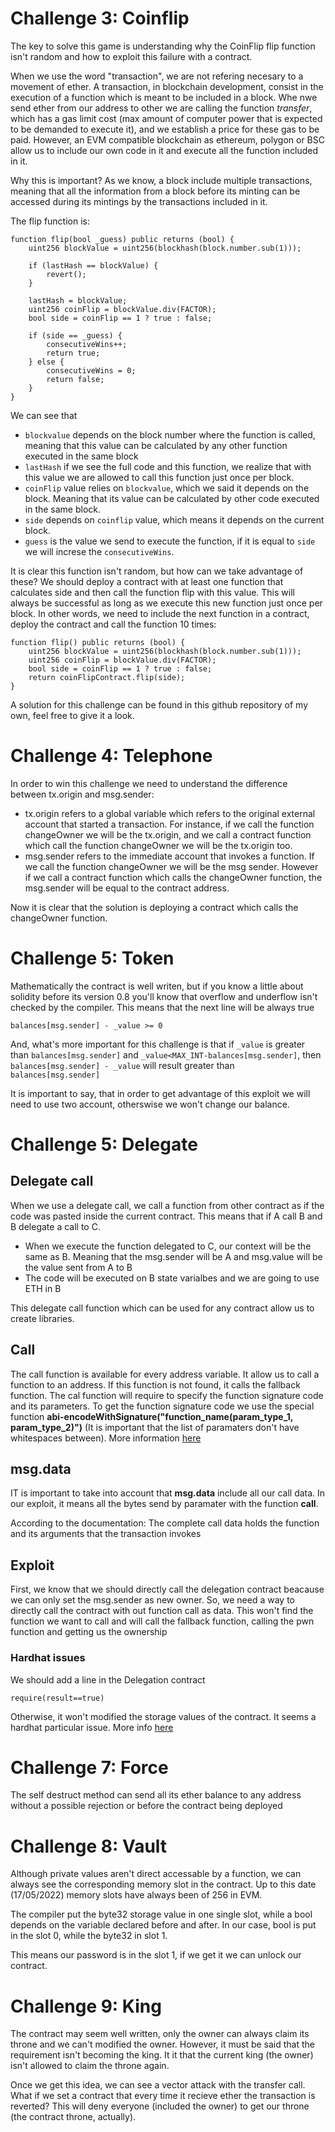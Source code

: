 # Challenge 3: Coinflip
The key to solve this game is understanding why the CoinFlip flip function isn't random and how to exploit this failure with a contract.

When we use the word "transaction", we are not refering necesary to a movement of ether. A transaction, in blockchain development, consist in the execution of a function which is meant to be included in a block. Whe nwe send ether from our address to other we are calling the function *transfer*, which has a gas limit cost (max amount of computer power that is expected to be demanded to execute it), and we establish a price for these gas to be paid. However, an EVM compatible blockchain as ethereum, polygon or BSC allow us to include our own code in it and execute all the function included in it.

Why this is important? As we know, a block include multiple transactions, meaning that all the information from a block before its minting can be accessed during its mintings by the transactions included in it.

The flip function is:
```solidity
function flip(bool _guess) public returns (bool) {
    uint256 blockValue = uint256(blockhash(block.number.sub(1)));

    if (lastHash == blockValue) {
        revert();
    }

    lastHash = blockValue;
    uint256 coinFlip = blockValue.div(FACTOR);
    bool side = coinFlip == 1 ? true : false;

    if (side == _guess) {
        consecutiveWins++;
        return true;
    } else {
        consecutiveWins = 0;
        return false;
    }
}
```

We can see that
* ```blockvalue``` depends on the block number where the function is called, meaning that this value can be calculated by any other function executed in the same block
* ```lastHash``` if we see the full code and this function, we realize that with this value we are allowed to call this function just once per block.
* ```coinFlip``` value relies on ```blockvalue```, which we said it depends on the block. Meaning that its value can be calculated by other code executed in the same block.
* ```side``` depends on ```coinflip``` value, which means it depends on the current block.
* ```guess``` is the value we send to execute the function, if it is equal to ```side``` we will increse the ```consecutiveWins```.

It is clear this function isn't random, but how can we take advantage of these? We should deploy a contract with at least one function that calculates side and then call the function flip with this value. This will always be successful as long as we execute this new function just once per block. In other words, we need to include the next function in a contract, deploy the contract and call the function 10 times:

```solidity
function flip() public returns (bool) {
    uint256 blockValue = uint256(blockhash(block.number.sub(1)));
    uint256 coinFlip = blockValue.div(FACTOR);
    bool side = coinFlip == 1 ? true : false;
    return coinFlipContract.flip(side);
}
```

A solution for this challenge can be found in this github repository of my own, feel free to give it a look.

# Challenge 4: Telephone
In order to win this challenge we need to understand the difference between tx.origin and msg.sender:
* tx.origin refers to a global variable which refers to the original external account that started a transaction. For instance, if we call the function changeOwner we will be the tx.origin, and we call a contract function which call the function changeOwner we will be the tx.origin too.
* msg.sender refers to the immediate account that invokes a function. If we call the function changeOwner we will be the msg sender. However if we call a contract function which calls the changeOwner function, the msg.sender will be equal to the contract address.

Now it is clear that the solution is deploying a contract which calls the changeOwner function.

# Challenge 5: Token
Mathematically the contract is well writen, but if you know a little about solidity before its version 0.8 you'll know that overflow and underflow isn't checked by the compiler. This means that the next line will be always true
```solidity
balances[msg.sender] - _value >= 0
```
And, what's more important for this challenge is that if ```_value``` is greater than ```balances[msg.sender]``` and ```_value<MAX_INT-balances[msg.sender]```, then ```balances[msg.sender] - _value``` will result greater than ```balances[msg.sender]```

It is important to say, that in order to get advantage of this exploit we will need to use two account, otherswise we won't change our balance.

# Challenge 5: Delegate

## Delegate call
When we use a delegate call, we call a function from other contract as if the code was pasted inside the current contract. This means that if A call B and B delegate a call to C.
* When we execute the function delegated to C, our context will be the same as B. Meaning that the msg.sender will be A and msg.value will be the value sent from A to B
* The code will be executed on B state varialbes and we are going to use ETH in B

This delegate call function which can be used for any contract allow us to create libraries.

## Call
The call function is available for every address variable. It allow us to call a function to an address. If this function is not found, it calls the fallback function. The cal function will require to specify the function signature code and its parameters. To get the function signature code we use the special function **abi-encodeWithSignature("function_name(param_type_1, param_type_2)")** (It is important that the list of paramaters don't have whitespaces between).
More information [here](https://www.youtube.com/watch?v=mz10sUmEdsM)

## msg.data
IT is important to take into account that **msg.data** include all our call data. In our exploit, it means all the bytes send by paramater with the function **call**.

According to the documentation: The complete call data holds the function and its arguments that the transaction invokes

## Exploit
First, we know that we should directly call the delegation contract beacause we can only set the msg.sender as new owner. So, we need a way to directly call the contract with out function call as data. This won't find the function we want to call and will call the fallback function, calling the pwn function and getting us the ownership

### Hardhat issues
We should add a line in the Delegation contract
```solidity
require(result==true)
```
Otherwise, it won't modified the storage values of the contract. It seems a hardhat particular issue. More info [here](https://ethereum.stackexchange.com/questions/114783/solidity-0-8-delegatecall-does-not-mutate-contracts-storage)

# Challenge 7: Force
The self destruct method can send all its ether balance to any address without a possible rejection or before the contract being deployed

# Challenge 8: Vault
Although private values aren't direct accessable by a function, we can always see the corresponding memory slot in the contract.
Up to this date (17/05/2022) memory slots have always been of 256 in EVM.

The compiler put the byte32 storage value in one single slot, while a bool depends on the variable declared before and after. In our case, bool is put in the slot 0, while the byte32 in slot 1.

This means our password is in the slot 1, if we get it we can unlock our contract.

# Challenge 9: King
The contract may seem well written, only the owner can always claim its throne and we can't modified the owner. However, it must be said that the requirement isn't becoming the king. It it that the current king (the owner) isn't allowed to claim the throne again.

Once we get this idea, we can see a vector attack with the transfer call. What if we set a contract that every time it recieve ether the transaction is reverted? This will deny everyone (included the owner) to get our throne (the contract throne, actually).